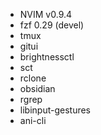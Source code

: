 - NVIM v0.9.4
- fzf 0.29 (devel)
- tmux
- gitui
- brightnessctl
- sct
- rclone
- obsidian
- rgrep
- libinput-gestures
- ani-cli
